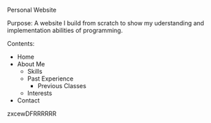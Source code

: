 Personal Website

Purpose:
A website I build from scratch to show my uderstanding and implementation abilities of programming.

Contents:
- Home
- About Me
    - Skills
    - Past Experience
        - Previous Classes
    - Interests
- Contact

zxcewDFRRRRRR